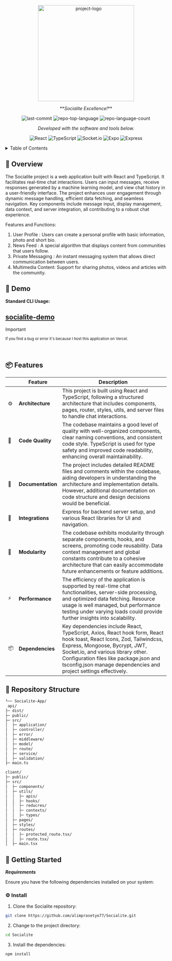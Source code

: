 <p align="center">
  <img src="https://demo.foxthemes.net/socialite-v3.0/assets/images/logo-light.png" width="300" alt="project-logo">
</p>

<p align="center">
    **<em>Socialite Excellence!</em>**
</p>
<p align="center">
	<img src="https://img.shields.io/github/last-commit/alimprasetyo77/Socialite?style=flat-square&logo=git&logoColor=white&&color=00aaaa" alt="last-commit">
	<img src="https://img.shields.io/github/languages/top/alimprasetyo77/Socialite?style=flat-square&&color=00aaaa" alt="repo-top-language">
	<img src="https://img.shields.io/github/languages/count/alimprasetyo77/Socialite?style=flat-square&&color=00aaaa" alt="repo-language-count">
<p>
<p align="center">
		<em>Developed with the software and tools below.</em>
</p>
<p align="center">
	<img src="https://img.shields.io/badge/React-61DAFB.svg?style=flat-square&logo=React&logoColor=black" alt="React">
	<img src="https://img.shields.io/badge/TypeScript-3178C6.svg?style=flat-square&logo=TypeScript&logoColor=white" alt="TypeScript">
	<img src="https://img.shields.io/badge/Socket.io-412991.svg?style=flat-square&logo=Socket.io&logoColor=white" alt="Socket.io">
	<img src="https://img.shields.io/badge/Cloudinary-000020.svg?style=flat-square&logo=Cloudinary&logoColor=white" alt="Expo">
	<img src="https://img.shields.io/badge/Express-000000.svg?style=flat-square&logo=Express&logoColor=white" alt="Express">
</p>


<!-- TABLE OF CONTENTS -->
<details>
  <summary>Table of Contents</summary>

- [📍 Overview](#-overview)
- [📦 Features](#-features)
- [📂 Repository Structure](#-repository-structure)
- [🚀 Getting Started](#-getting-started)
</details>



## 📍 Overview

The Socialite project is a web application built with React and TypeScript. It facilitates real-time chat interactions. Users can input messages, receive responses generated by a machine learning model, and view chat history in a user-friendly interface. The project enhances user engagement through dynamic message handling, efficient data fetching, and seamless navigation. Key components include message input, display management, data context, and server integration, all contributing to a robust chat experience.

Features and Functions:

1. User Profile : Users can create a personal profile with basic information, photo and short bio.
2. News Feed : A special algorithm that displays content from communities that users follow.
3. Private Messaging : An instant messaging system that allows direct communication between users.
4. Multimedia Content: Support for sharing photos, videos and articles with the community.



## 👾 Demo

**Standard CLI Usage:**

## [socialite-demo](https://socialite-client-three.vercel.app/)

> [!IMPORTANT]
>
> <sub>If you find a bug or error it's because I host this application on Vercel.</sub>

<br>

## 📦 Features

|    |   Feature         | Description |
|----|-------------------|---------------------------------------------------------------|
| ⚙️  | **Architecture**  | This project is built using React and TypeScript, following a structured architecture that includes components, pages, router, styles, utils, and server files to handle chat interactions. |
| 🔩 | **Code Quality**  | The codebase maintains a good level of quality with well-organized components, clear naming conventions, and consistent code style. TypeScript is used for type safety and improved code readability, enhancing overall maintainability. |
| 📄 | **Documentation** | The project includes detailed README files and comments within the codebase, aiding developers in understanding the architecture and implementation details. However, additional documentation on code structure and design decisions would be beneficial. |
| 🔌 | **Integrations**  | Express for backend server setup, and various React libraries for UI and navigation. |
| 🧩 | **Modularity**    | The codebase exhibits modularity through separate components, hooks, and screens, promoting code reusability. Data context management and global constants contribute to a cohesive architecture that can easily accommodate future enhancements or feature additions. |
| ⚡️  | **Performance**   | The efficiency of the application is supported by real-time chat functionalities, server-side processing, and optimized data fetching. Resource usage is well managed, but performance testing under varying loads could provide further insights into scalability. |
| 📦 | **Dependencies**  | Key dependencies include React, TypeScript, Axios,       React hook form, React hook toast, React Icons, Zod, Tailwindcss, Express, Mongoose, Bycrypt, JWT, Socket.io, and various library other. Configuration files like package.json and tsconfig.json manage dependencies and project settings effectively. |



## 📂 Repository Structure

```sh
└── Socialite-App/
 api/
├─ dist/
├─ public/
├─ src/
│  ├─ application/
│  ├─ controller/
│  ├─ error/
│  ├─ middleware/
│  ├─ model/
│  ├─ route/
│  ├─ service/
│  ├─ validation/
├─ main.ts

client/
├─ public/
├─ src/
│  ├─ components/
│  ├─ utils/
│  │  ├─ apis/
│  │  ├─ hooks/
│  │  ├─ reducres/
│  │  ├─ contexts/
│  │  ├─ types/
│  ├─ pages/
│  ├─ styles/
│  ├─ routes/
│  │  ├─ protected_route.tsx/
│  │  ├─ route.tsx/
│  ├─ main.tsx
```


## 🚀 Getting Started

***Requirements***

Ensure you have the following dependencies installed on your system:



### ⚙️ Install

1. Clone the Socialite repository:

```sh
git clone https://github.com/alimprasetyo77/Socialite.git
```

2. Change to the project directory:

```sh
cd Socialite
```

3. Install the dependencies:

```sh
npm install
```



